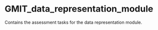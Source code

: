 # GMIT_data_representation_module
Contains the assessment tasks for the data representation module.
